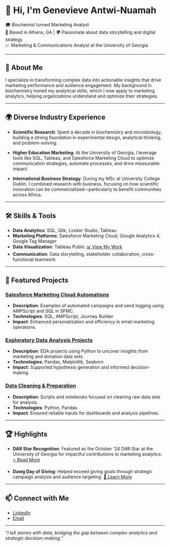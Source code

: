 # 👋 Hi, I'm Genevieve Antwi-Nuamah

🎓 Biochemist turned Marketing Analyst  
📍 Based in Athens, GA | 🌍 Passionate about data storytelling and digital strategy  
📈 Marketing & Communications Analyst at the University of Georgia

---

## 🧠 About Me

I specialize in transforming complex data into actionable insights that drive marketing performance and audience engagement. My background in biochemistry honed my analytical skills, which I now apply to marketing analytics, helping organizations understand and optimize their strategies.

---

## 🌍 Diverse Industry Experience

- **Scientific Research**: Spent a decade in biochemistry and microbiology, building a strong foundation in experimental design, analytical thinking, and problem-solving.

- **Higher Education Marketing**: At the University of Georgia, I leverage tools like SQL, Tableau, and Salesforce Marketing Cloud to optimize communication strategies, automate processes, and drive measurable impact.

- **International Business Strategy**: During my MSc at University College Dublin, I combined research with business, focusing on how scientific innovation can be commercialized—particularly to benefit communities across Africa.

---

## 🛠️ Skills & Tools

- **Data Analytics**: SQL, Qlik, Looker Studio, Tableau
- **Marketing Platforms**: Salesforce Marketing Cloud, Google Analytics 4, Google Tag Manager
- **Data Visualization**: Tableau Public [📊 View My Work](https://public.tableau.com/app/profile/genevieve.antwi.nuamah/vizzes)
- **Communication**: Data storytelling, stakeholder collaboration, cross-functional teamwork

---

## 📌 Featured Projects

### [Salesforce Marketing Cloud Automations](https://github.com/GenevieveAN/sfmc-automation-examples)
- **Description**: Examples of automated campaigns and send logging using AMPScript and SQL in SFMC.
- **Technologies**: SQL, AMPScript, Journey Builder
- **Impact**: Enhanced personalization and efficiency in email marketing operations.

### [Exploratory Data Analysis Projects](https://github.com/GenevieveAN/data-exploration)
- **Description**: EDA projects using Python to uncover insights from marketing and donation data sets.
- **Technologies**: Pandas, Matplotlib, Seaborn
- **Impact**: Supported hypothesis generation and informed decision-making.

### [Data Cleaning & Preparation](https://github.com/GenevieveAN/data-cleaning-scripts)
- **Description**: Scripts and notebooks focused on cleaning raw data sets for analysis.
- **Technologies**: Python, Pandas
- **Impact**: Ensured reliable inputs for dashboards and analysis pipelines.

---

## 🏆 Highlights

- **DAR Star Recognition**: Featured as the October ’24 DAR Star at the University of Georgia for impactful contributions to marketing analytics. [⭐ Read More](https://dar.uga.edu/2024/october-24-dar-star-genevieve-antwi-nuamah)

- **Dawg Day of Giving**: Helped exceed giving goals through strategic campaign analysis and audience targeting. [🐾 Learn More](https://www.linkedin.com/posts/genevieveantwi-nuamah_dawgdayofgiving-neverbarkalone-dawgdayofgiving-activity-7310767625733632000-Ffkc)

---

## 📫 Connect with Me

- [LinkedIn](https://www.linkedin.com/in/genevieveantwi-nuamah)
- [Email](mailto:genevieve@example.com)

---

*“I tell stories with data, bridging the gap between complex analytics and strategic decision-making.”*

